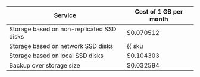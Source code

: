 | Service                                                 | Cost of 1 GB per month                                    |
|---------------------------------------------------------|-----------------------------------------------------------|
| Storage based on non-replicated SSD disks               | $0.070512                                                 |
| Storage based on network SSD disks                      | {{ sku|USD|mdb.cluster.network-nvme.redis|month|string }} |
| Storage based on local SSD disks                        | $0.104303                                                 |
| Backup over storage size                                | $0.032594                                                 |
